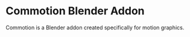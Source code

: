 Commotion Blender Addon
========================

Commotion is a Blender addon created specifically for motion graphics.

